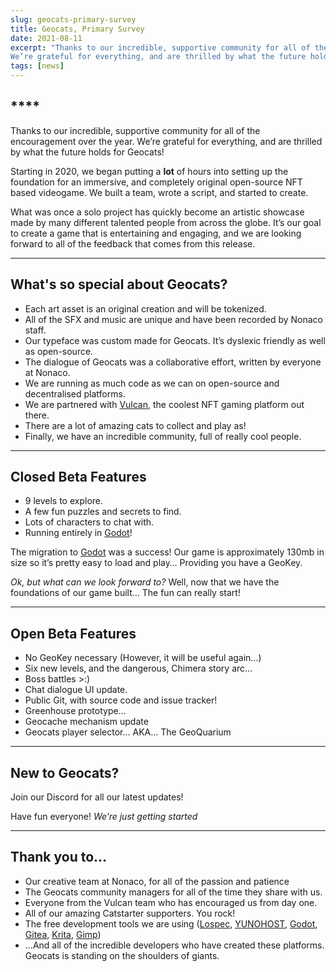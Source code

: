 ```yaml
---
slug: geocats-primary-survey
title: Geocats, Primary Survey
date: 2021-08-11
excerpt: "Thanks to our incredible, supportive community for all of the encouragement over the year.
We’re grateful for everything, and are thrilled by what the future holds for Geocats!"
tags: [news]
---
```



## ****

Thanks to our incredible, supportive community for all of the encouragement over the year.
We’re grateful for everything, and are thrilled by what the future holds for Geocats!

Starting in 2020, we began putting a **lot** of hours into setting up the foundation for an immersive, and completely original open-source NFT based videogame.
We built a team, wrote a script, and started to create.

What was once a solo project has quickly become an artistic showcase made by many different talented people from across the globe.
It’s our goal to create a game that is entertaining and engaging, and we are looking forward to all of the feedback that comes from this release.

---

## What's so special about Geocats?

- Each art asset is an original creation and will be tokenized.
- All of the SFX and music are unique and have been recorded by Nonaco staff.
- Our typeface was custom made for Geocats. It’s dyslexic friendly as well as open-source.
- The dialogue of Geocats was a collaborative effort, written by everyone at Nonaco.
- We are running as much code as we can on open-source and decentralised platforms.
- We are partnered with [Vulcan](https://market.vulcanforged.com/), the coolest NFT gaming platform out there.
- There are a lot of amazing cats to collect and play as!
- Finally, we have an incredible community, full of really cool people.

---

## Closed Beta Features

- 9 levels to explore.
- A few fun puzzles and secrets to find.
- Lots of characters to chat with.
- Running entirely in [Godot](https://godotengine.org/)!

The migration to [Godot](https://godotengine.org/) was a success! Our game is approximately 130mb in size so it’s pretty easy to load and play… Providing you have a GeoKey.

*Ok, but what can we look forward to?*
Well, now that we have the foundations of our game built… The fun can really start!

------

## Open Beta Features

- No GeoKey necessary (However, it will be useful again…)
- Six new levels, and the dangerous, Chimera story arc…
- Boss battles >:)
- Chat dialogue UI update.
- Public Git, with source code and issue tracker!
- Greenhouse prototype…
- Geocache mechanism update
- Geocats player selector… AKA… The GeoQuarium

---

## New to Geocats?

Join our Discord for all our latest updates!

Have fun everyone!
*We’re just getting started*

---

## Thank you to…

- Our creative team at Nonaco, for all of the passion and patience
- The Geocats community managers for all of the time they share with us.
- Everyone from the Vulcan team who has encouraged us from day one.
- All of our amazing Catstarter supporters. You rock!
- The free development tools we are using ([Lospec](https://lospec.com/), [YUNOHOST](https://yunohost.org/#/), [Godot](https://godotengine.org/), [Gitea](https://git.disroot.org/Nonaco), [Krita](https://krita.org/en/), [Gimp](https://www.gimp.org/))
- …And all of the incredible developers who have created these platforms. Geocats is standing on the shoulders of giants.